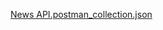 [News API.postman_collection.json](https://github.com/user-attachments/files/16105566/News.API.postman_collection.json)
